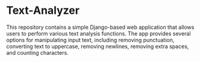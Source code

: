 # Text-Analyzer
This repository contains a simple Django-based web application that allows users to perform various text analysis functions. The app provides several options for manipulating input text, including removing punctuation, converting text to uppercase, removing newlines, removing extra spaces, and counting characters.
